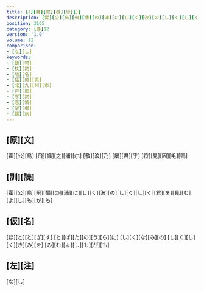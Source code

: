 ```yaml
---
title: [（][羇][旅][發][思][）]
description: [霍][公][鳥][飛][幡][の][浦][に][し][く][波][の][し][く][し][く][君][を][見][む][よ][し][も][が][も]
position: 3165
category: [巻]12
version: '1.0'
volume: 12
comparison:
- [な][し]
keywords:
- [動][物]
- [枕][詞]
- [地][名]
- [福][岡][県]
- [北][九][州][市]
- [戸][畑]
- [序][詞]
- [恋][情]
- [望][郷]
- [羈][旅]
---
```


## [原][文]

[霍][公][鳥] [飛][幡][之][浦][尓] [敷][浪][乃] [屡][君][乎] [将][見][因][毛][鴨]

## [訓][読]

[霍][公][鳥][飛][幡][の][浦][に][し][く][波][の][し][く][し][く][君][を][見][む][よ][し][も][が][も]

## [仮][名]

[ほ][と][と][ぎ][す] [と][ば][た][の][う][ら][に] [し][く][な][み][の] [し][く][し][く][き][み][を] [み][む][よ][し][も][が][も]

## [左][注]

[な][し]
